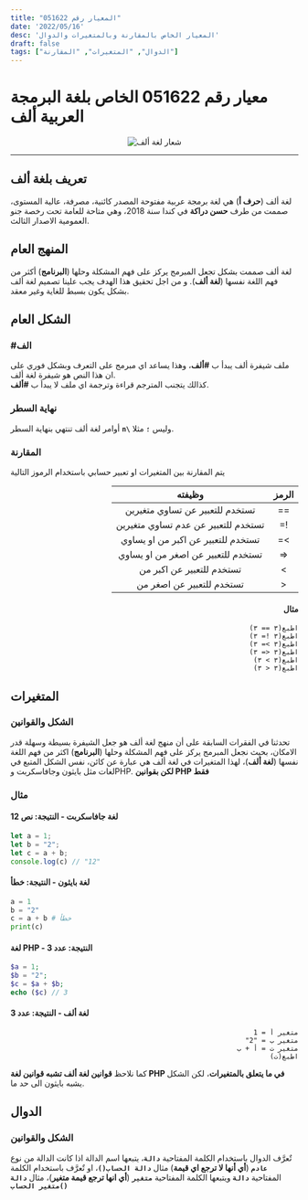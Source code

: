 ```yaml
---
title: "المعيار رقم 051622"
date: '2022/05/16'
desc: 'المعيار الخاص بالمقارنة وبالمتغيرات والدوال'
draft: false
tags: ["الدوال", "المتغيرات", "المقارنة"]
---
```


# معيار رقم 051622 الخاص بلغة البرمجة العربية ألف

<center>
<img alt="شعار لغة ألف" src="https://avatars.githubusercontent.com/alifcommunity" />
</center>

---

## تعريف بلغة ألف
لغة ألف (**حرف أ**) هي لغة برمجة عربية مفتوحة المصدر كائنية، مصرفة، عالية المستوى، صممت من طرف **حسن دراكة** في كندا سنة 2018، وهي متاحة للعامة تحت رخصة جنو العمومية الاصدار الثالث.


## المنهج العام
لغة ألف صممت بشكل تجعل المبرمج يركز على فهم المشكلة وحلها (**البرنامج**) أكثر من  فهم اللغة نفسها (**لغة ألف**). و من اجل تحقيق هذا الهدف يجب علينا تصميم لغة ألف بشكل يكون بسبط للغاية وغير معقد.


## الشكل العام
### **\#الف**
ملف شيفرة ألف يبدأ ب **\#ألف**، وهذا يساعد اي مبرمج على التعرف وبشكل فوري على ان هذا النص هو شيفرة لغة ألف.
<br>كذالك يتجنب المترجم قراءة وترجمة اي ملف لا يبدأ ب **\#ألف**.

### **نهاية السطر**
<!-- > هي **`\n`** وليست **`n\`** تم كتابتها هكذ ليسهل قرائتها -->

أوامر لغة ألف تنتهي بنهاية السطر **`n\`** وليس **`؛`** مثلا. 

### **المقارنة**
يتم المقارنة بين المتغيرات او تعبير حسابي باستخدام الرموز التالية

<div dir="rtl">

| الرمز | وظيفته |
|:---:|:---:|
| ==  |تستخدم للتعبير عن تساوي متغيرين|
| !=  |تستخدم للتعبير عن عدم تساوي متغيرين|
|  >= |تستخدم للتعبير عن اكبر من او يساوي|
| <=  |تستخدم للتعبير عن اصغر من او يساوي|
|  >  |تستخدم للتعبير عن اكبر من|
|  <  |تستخدم للتعبير عن اصغر من|


#### **مثال**

```ألف
اطبع(٣ == ٣) 
اطبع(٣ != ٣)
اطبع(٣ >= ٣)
اطبع(٣ <= ٣)
اطبع(٣ > ٣)
اطبع(٣ < ٣)
```

</div>

## المتغيرات
### **الشكل والقوانين**
تحدثنا في الفقرات السابقة على أن منهج لغة ألف هو جعل الشيفرة بسيطة وسهلة قدر الامكان، بحيث نجعل المبرمج يركز على فهم المشكلة وحلها (**البرنامج**) اكثر من فهم اللغة نفسها (**لغة ألف**)، لهذا المتغيرات في لغة ألف هي عبارة عن كائن، نفس الشكل المتبع في لغات مثل بايثون وجافاسكربت وPHP. **لكن بقوانين PHP فقط**

### **مثال**
#### **لغة جافاسكربت - النتيجة: نص 12**

```js
let a = 1;
let b = "2";
let c = a + b;
console.log(c) // "12"
```

#### **لغة بايثون - النتيجة: خطأ**

```python
a = 1
b = "2"
c = a + b # خطأ
print(c)
```

#### **لغة PHP - النتيجة: عدد 3**
```php
$a = 1;
$b = "2";
$c = $a + $b;
echo ($c) // 3
```

#### **لغة ألف - النتيجة: عدد 3**
<div dir="rtl">

```ألف
متغير أ = 1
متغير ب = "2"
متغير ت = أ + ب
اطبع(ت)
```

</div>


كما نلاحظ **قوانين لغة ألف تشبه قوانين لغة PHP في ما يتعلق بالمتغيرات**، لكن الشكل يشبه بايثون الى حد ما.

## الدوال
### **الشكل والقوانين**
تٌعرَّف الدوال باستخدام الكلمة المفتاحية **`دالة`**، يتبعها اسم الدالة اذا كانت الدالة من نوع **`عادم`** (**أي أنها لا ترجع اي قيمة**) مثال **`دالة الحساب()`**، او تٌعرَّف باستخدام الكلمة المفتاحية **`دالة`** ويتبعها الكلمة المفتاحية **`متغير`** (**أي انها ترجع قيمة متغير**)، مثال **`دالة متغير الحساب()`**